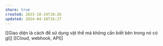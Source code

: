 ```yaml
---
share: true
created: 2023-10-24T18:26
updated: 2024-04-28T16:27
---
```

[[Giao diện là cách để sử dụng vật thể mà không cần biết bên trong nó có gì]]
[[Cloud, webhook, API]]